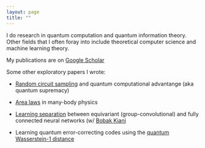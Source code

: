 ```yaml
---
layout: page
title: ""
---
```


I do research in quantum computation and quantum information theory. Other fields that I often foray into include theoretical computer science and machine learning theory.

My publications are on [Google Scholar](https://scholar.google.com/citations?view_op=list_works&hl=en&user=vTYawOEAAAAJ)

Some other exploratory papers I wrote:

* [Random circuit sampling](https://nguyenquantum.github.io/Random_circuit_sampling.pdf) and quantum computational advantange (aka quantum supremacy)

* [Area laws](https://nguyenquantum.github.io/Area_laws.pdf) in many-body physics

* [Learning separation](https://nguyenquantum.github.io/equivariant.pdf) between equivariant (group-convolutional) and fully connected neural networks (w/ [Bobak Kiani](https://scholar.google.com/citations?user=fz1mq4AAAAAJ&hl=en)

* Learning quantum error-correcting codes using the [quantum Wasserstein-1 distance](https://nguyenquantum.github.io/Wasserstein.pdf)


